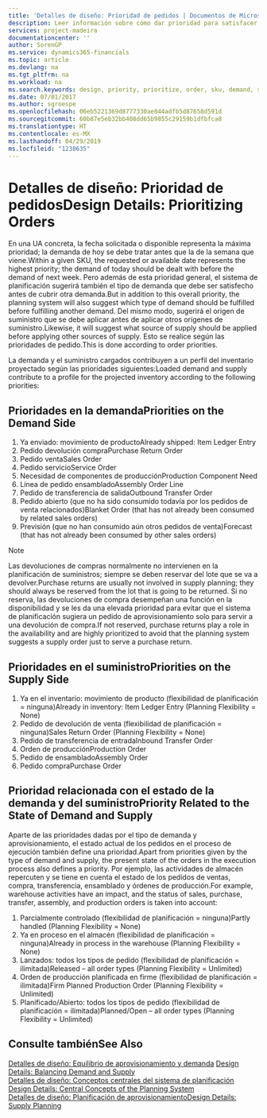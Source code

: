 ```yaml
---
title: 'Detalles de diseño: Prioridad de pedidos | Documentos de Microsoft'
description: Leer información sobre cómo dar prioridad para satisfacer los requisitos de demanda y oferta.
services: project-madeira
documentationcenter: ''
author: SorenGP
ms.service: dynamics365-financials
ms.topic: article
ms.devlang: na
ms.tgt_pltfrm: na
ms.workload: na
ms.search.keywords: design, priority, prioritize, order, sku, demand, supply
ms.date: 07/01/2017
ms.author: sgroespe
ms.openlocfilehash: 06eb5221369d8777330ae844adfb5d87658d591d
ms.sourcegitcommit: 60b87e5eb32bb408dd65b9855c29159b1dfbfca8
ms.translationtype: HT
ms.contentlocale: es-MX
ms.lasthandoff: 04/29/2019
ms.locfileid: "1238635"
---
```

# <a name="design-details-prioritizing-orders"></a><span data-ttu-id="f65eb-103">Detalles de diseño: Prioridad de pedidos</span><span class="sxs-lookup"><span data-stu-id="f65eb-103">Design Details: Prioritizing Orders</span></span>
<span data-ttu-id="f65eb-104">En una UA concreta, la fecha solicitada o disponible representa la máxima prioridad; la demanda de hoy se debe tratar antes que la de la semana que viene.</span><span class="sxs-lookup"><span data-stu-id="f65eb-104">Within a given SKU, the requested or available date represents the highest priority; the demand of today should be dealt with before the demand of next week.</span></span> <span data-ttu-id="f65eb-105">Pero además de esta prioridad general, el sistema de planificación sugerirá también el tipo de demanda que debe ser satisfecho antes de cubrir otra demanda.</span><span class="sxs-lookup"><span data-stu-id="f65eb-105">But in addition to this overall priority, the planning system will also suggest which type of demand should be fulfilled before fulfilling another demand.</span></span> <span data-ttu-id="f65eb-106">Del mismo modo, sugerirá el origen de suministro que se debe aplicar antes de aplicar otros orígenes de suministro.</span><span class="sxs-lookup"><span data-stu-id="f65eb-106">Likewise, it will suggest what source of supply should be applied before applying other sources of supply.</span></span> <span data-ttu-id="f65eb-107">Esto se realice según las prioridades de pedido.</span><span class="sxs-lookup"><span data-stu-id="f65eb-107">This is done according to order priorities.</span></span>  
  
<span data-ttu-id="f65eb-108">La demanda y el suministro cargados contribuyen a un perfil del inventario proyectado según las prioridades siguientes:</span><span class="sxs-lookup"><span data-stu-id="f65eb-108">Loaded demand and supply contribute to a profile for the projected inventory according to the following priorities:</span></span>  
  
## <a name="priorities-on-the-demand-side"></a><span data-ttu-id="f65eb-109">Prioridades en la demanda</span><span class="sxs-lookup"><span data-stu-id="f65eb-109">Priorities on the Demand Side</span></span>  
1. <span data-ttu-id="f65eb-110">Ya enviado: movimiento de producto</span><span class="sxs-lookup"><span data-stu-id="f65eb-110">Already shipped: Item Ledger Entry</span></span>  
2. <span data-ttu-id="f65eb-111">Pedido devolución compra</span><span class="sxs-lookup"><span data-stu-id="f65eb-111">Purchase Return Order</span></span>  
3. <span data-ttu-id="f65eb-112">Pedido venta</span><span class="sxs-lookup"><span data-stu-id="f65eb-112">Sales Order</span></span>  
4. <span data-ttu-id="f65eb-113">Pedido servicio</span><span class="sxs-lookup"><span data-stu-id="f65eb-113">Service Order</span></span>  
5. <span data-ttu-id="f65eb-114">Necesidad de componentes de producción</span><span class="sxs-lookup"><span data-stu-id="f65eb-114">Production Component Need</span></span>  
6. <span data-ttu-id="f65eb-115">Línea de pedido ensamblado</span><span class="sxs-lookup"><span data-stu-id="f65eb-115">Assembly Order Line</span></span>  
7. <span data-ttu-id="f65eb-116">Pedido de transferencia de salida</span><span class="sxs-lookup"><span data-stu-id="f65eb-116">Outbound Transfer Order</span></span>  
8. <span data-ttu-id="f65eb-117">Pedido abierto (que no ha sido consumido todavía por los pedidos de venta relacionados)</span><span class="sxs-lookup"><span data-stu-id="f65eb-117">Blanket Order (that has not already been consumed by related sales orders)</span></span>  
9. <span data-ttu-id="f65eb-118">Previsión (que no han consumido aún otros pedidos de venta)</span><span class="sxs-lookup"><span data-stu-id="f65eb-118">Forecast (that has not already been consumed by other sales orders)</span></span>  
  
> [!NOTE]  
>  <span data-ttu-id="f65eb-119">Las devoluciones de compras normalmente no intervienen en la planificación de suministros; siempre se deben reservar del lote que se va a devolver.</span><span class="sxs-lookup"><span data-stu-id="f65eb-119">Purchase returns are usually not involved in supply planning; they should always be reserved from the lot that is going to be returned.</span></span> <span data-ttu-id="f65eb-120">Si no reserva, las devoluciones de compra desempeñan una función en la disponibilidad y se les da una elevada prioridad para evitar que el sistema de planificación sugiera un pedido de aprovisionamiento solo para servir a una devolución de compra.</span><span class="sxs-lookup"><span data-stu-id="f65eb-120">If not reserved, purchase returns play a role in the availability and are highly prioritized to avoid that the planning system suggests a supply order just to serve a purchase return.</span></span>  
  
## <a name="priorities-on-the-supply-side"></a><span data-ttu-id="f65eb-121">Prioridades en el suministro</span><span class="sxs-lookup"><span data-stu-id="f65eb-121">Priorities on the Supply Side</span></span>  
1. <span data-ttu-id="f65eb-122">Ya en el inventario: movimiento de producto (flexibilidad de planificación = ninguna)</span><span class="sxs-lookup"><span data-stu-id="f65eb-122">Already in inventory: Item Ledger Entry (Planning Flexibility = None)</span></span>  
2. <span data-ttu-id="f65eb-123">Pedido de devolución de venta (flexibilidad de planificación = ninguna)</span><span class="sxs-lookup"><span data-stu-id="f65eb-123">Sales Return Order (Planning Flexibility = None)</span></span>  
3. <span data-ttu-id="f65eb-124">Pedido de transferencia de entrada</span><span class="sxs-lookup"><span data-stu-id="f65eb-124">Inbound Transfer Order</span></span>  
4. <span data-ttu-id="f65eb-125">Orden de producción</span><span class="sxs-lookup"><span data-stu-id="f65eb-125">Production Order</span></span>  
5. <span data-ttu-id="f65eb-126">Pedido de ensamblado</span><span class="sxs-lookup"><span data-stu-id="f65eb-126">Assembly Order</span></span>  
6. <span data-ttu-id="f65eb-127">Pedido compra</span><span class="sxs-lookup"><span data-stu-id="f65eb-127">Purchase Order</span></span>  
  
## <a name="priority-related-to-the-state-of-demand-and-supply"></a><span data-ttu-id="f65eb-128">Prioridad relacionada con el estado de la demanda y del suministro</span><span class="sxs-lookup"><span data-stu-id="f65eb-128">Priority Related to the State of Demand and Supply</span></span>  
<span data-ttu-id="f65eb-129">Aparte de las prioridades dadas por el tipo de demanda y aprovisionamiento, el estado actual de los pedidos en el proceso de ejecución también define una prioridad.</span><span class="sxs-lookup"><span data-stu-id="f65eb-129">Apart from priorities given by the type of demand and supply, the present state of the orders in the execution process also defines a priority.</span></span> <span data-ttu-id="f65eb-130">Por ejemplo, las actividades de almacén repercuten y se tiene en cuenta el estado de los pedidos de ventas, compra, transferencia, ensamblado y órdenes de producción.</span><span class="sxs-lookup"><span data-stu-id="f65eb-130">For example, warehouse activities have an impact, and the status of sales, purchase, transfer, assembly, and production orders is taken into account:</span></span>  
  
1. <span data-ttu-id="f65eb-131">Parcialmente controlado (flexibilidad de planificación = ninguna)</span><span class="sxs-lookup"><span data-stu-id="f65eb-131">Partly handled (Planning Flexibility = None)</span></span>  
2. <span data-ttu-id="f65eb-132">Ya en proceso en el almacén (flexibilidad de planificación = ninguna)</span><span class="sxs-lookup"><span data-stu-id="f65eb-132">Already in process in the warehouse (Planning Flexibility = None)</span></span>  
3. <span data-ttu-id="f65eb-133">Lanzados: todos los tipos de pedido (flexibilidad de planificación = ilimitada)</span><span class="sxs-lookup"><span data-stu-id="f65eb-133">Released – all order types (Planning Flexibility = Unlimited)</span></span>  
4. <span data-ttu-id="f65eb-134">Orden de producción planificada en firme (flexibilidad de planificación = ilimitada)</span><span class="sxs-lookup"><span data-stu-id="f65eb-134">Firm Planned Production Order (Planning Flexibility = Unlimited)</span></span>  
5. <span data-ttu-id="f65eb-135">Planificado/Abierto: todos los tipos de pedido (flexibilidad de planificación = ilimitada)</span><span class="sxs-lookup"><span data-stu-id="f65eb-135">Planned/Open – all order types (Planning Flexibility = Unlimited)</span></span>  
  
## <a name="see-also"></a><span data-ttu-id="f65eb-136">Consulte también</span><span class="sxs-lookup"><span data-stu-id="f65eb-136">See Also</span></span>  
<span data-ttu-id="f65eb-137">[Detalles de diseño: Equilibrio de aprovisionamiento y demanda](design-details-balancing-demand-and-supply.md) </span><span class="sxs-lookup"><span data-stu-id="f65eb-137">[Design Details: Balancing Demand and Supply](design-details-balancing-demand-and-supply.md) </span></span>  
<span data-ttu-id="f65eb-138">[Detalles de diseño: Conceptos centrales del sistema de planificación](design-details-central-concepts-of-the-planning-system.md) </span><span class="sxs-lookup"><span data-stu-id="f65eb-138">[Design Details: Central Concepts of the Planning System](design-details-central-concepts-of-the-planning-system.md) </span></span>  
[<span data-ttu-id="f65eb-139">Detalles de diseño: Planificación de aprovisionamiento</span><span class="sxs-lookup"><span data-stu-id="f65eb-139">Design Details: Supply Planning</span></span>](design-details-supply-planning.md)
